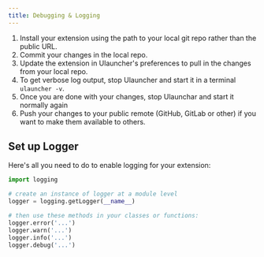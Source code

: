 ```yaml
---
title: Debugging & Logging
---
```


1. Install your extension using the path to your local git repo rather than the public URL.
2. Commit your changes in the local repo.
3. Update the extension in Ulauncher's preferences to pull in the changes from your local repo.
4. To get verbose log output, stop Ulauncher and start it in a terminal `ulauncher -v`.
5. Once you are done with your changes, stop Ulaunchar and start it normally again
6. Push your changes to your public remote (GitHub, GitLab or other) if you want to make them available to others.

## Set up Logger

Here's all you need to do to enable logging for your extension:

```py
import logging

# create an instance of logger at a module level
logger = logging.getLogger(__name__)

# then use these methods in your classes or functions:
logger.error('...')
logger.warn('...')
logger.info('...')
logger.debug('...')
```
